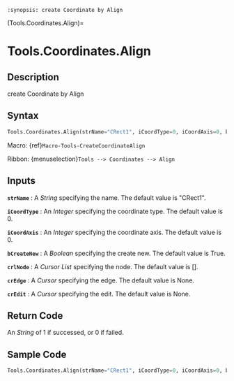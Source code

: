 ```{module} Tools.Coordinates.Align()
:synopsis: create Coordinate by Align
```

(Tools.Coordinates.Align)=

# Tools.Coordinates.Align

## Description

create Coordinate by Align

## Syntax

```python
Tools.Coordinates.Align(strName="CRect1", iCoordType=0, iCoordAxis=0, bCreateNew=True, crlNode=[], crEdge=None, crEdit=None)
```

Macro: {ref}`Macro-Tools-CreateCoordinateAlign`

Ribbon: {menuselection}`Tools --> Coordinates --> Align`

## Inputs

**`strName`**
: A _String_ specifying the name. The default value is "CRect1".

**`iCoordType`**
: An _Integer_ specifying the coordinate type. The default value is 0.

**`iCoordAxis`**
: An _Integer_ specifying the coordinate axis. The default value is 0.

**`bCreateNew`**
: A _Boolean_ specifying the create new. The default value is True.

**`crlNode`**
: A _Cursor List_ specifying the node. The default value is [].

**`crEdge`**
: A _Cursor_ specifying the edge. The default value is None.

**`crEdit`**
: A _Cursor_ specifying the edit. The default value is None.

## Return Code

An _String_ of 1 if successed, or 0 if failed.

## Sample Code

```python
Tools.Coordinates.Align(strName="CRect1", iCoordType=0, iCoordAxis=0, bCreateNew=True, crlNode=[], crEdge=None, crEdit=None)
```
